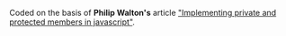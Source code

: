 Coded on the basis of **Philip Walton's** article ["Implementing private and protected members in javascript"](https://philipwalton.com/articles/implementing-private-and-protected-members-in-javascript/).